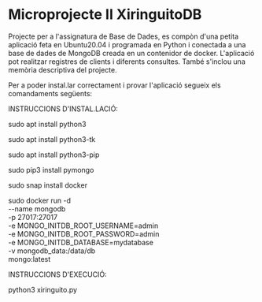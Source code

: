 # Microprojecte II XiringuitoDB
Projecte per a l'assignatura de Base de Dades, es compòn d'una petita aplicació feta en Ubuntu20.04 i programada en Python 
i conectada a una base de dades de MongoDB creada en un contenidor de docker. 
L'aplicació pot realitzar registres de clients i diferents consultes.
També s'inclou una memòria descriptiva del projecte.

Per a poder instal.lar correctament i provar l'aplicació segueix els comandaments següents:

INSTRUCCIONS D'INSTAL.LACIÓ:

sudo apt install python3

sudo apt install python3-tk

sudo apt install python3-pip

sudo pip3 install pymongo

sudo snap install docker

sudo docker run -d \
    --name mongodb \
    -p 27017:27017 \
    -e MONGO_INITDB_ROOT_USERNAME=admin \
    -e MONGO_INITDB_ROOT_PASSWORD=admin \
    -e MONGO_INITDB_DATABASE=mydatabase \
    -v mongodb_data:/data/db \
    mongo:latest

INSTRUCCIONS D'EXECUCIÓ:

python3 xiringuito.py
